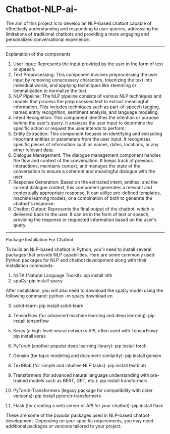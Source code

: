 # Chatbot-NLP-ai-
The aim of this project is to develop an NLP-based chatbot capable of effectively understanding and responding to user queries, addressing the limitations of traditional chatbots and providing a more engaging and personalized conversational experience.

------------------------------------------------------------------------------------------------------------------------------------------------------------------------------------------------------------------------------
Explanation of the components
1.	User Input: Represents the input provided by the user in the form of text or speech.
2.	Text Preprocessing: This component involves preprocessing the user input by removing unnecessary characters, tokenizing the text into individual words, and applying techniques like stemming or lemmatization to normalize the text.
3.	NLP Pipeline: The NLP pipeline consists of various NLP techniques and models that process the preprocessed text to extract meaningful information. This includes techniques such as part-of-speech tagging, named entity recognition, sentiment analysis, and language modeling.
4.	Intent Recognition: This component identifies the intention or purpose behind the user's query. It analyzes the user input to determine the specific action or request the user intends to perform.
5.	Entity Extraction: This component focuses on identifying and extracting important entities or parameters from the user input. It recognizes specific pieces of information such as names, dates, locations, or any other relevant data.
6.	Dialogue Management: The dialogue management component handles the flow and context of the conversation. It keeps track of previous interactions, maintains context, and manages the state of the conversation to ensure a coherent and meaningful dialogue with the user.
7.	Response Generation: Based on the extracted intent, entities, and the current dialogue context, this component generates a relevant and contextually appropriate response. It can utilize pre-defined templates, machine learning models, or a combination of both to generate the chatbot's response.
8.	Chatbot Output: Represents the final output of the chatbot, which is delivered back to the user. It can be in the form of text or speech, providing the response or requested information based on the user's query.


------------------------------------------------------------------------------------------------------------------------------------------------------------------------------------------------------------------------------


Package Installation For Chatbot

To build an NLP-based chatbot in Python, you'll need to install several packages that provide NLP capabilities. Here are some commonly used Python packages for NLP and chatbot development along with their installation commands:

1.	NLTK (Natural Language Toolkit):
		pip install nltk
2.	spaCy:
		pip install spacy

After installation, you will also need to download the spaCy model using the following command:
	python -m spacy download en


3.	scikit-learn:
		pip install scikit-learn

4.	TensorFlow (for advanced machine learning and deep learning):
		pip install tensorflow


5.	Keras (a high-level neural networks API, often used with TensorFlow):
		pip install keras

6.	PyTorch (another popular deep learning library):
		pip install torch

7.	Gensim (for topic modeling and document similarity):
		pip install gensim

8.	TextBlob (for simple and intuitive NLP tasks):
		pip install textblob

9.	Transformers (for advanced natural language understanding with pre-trained models such as BERT, GPT, etc.):
		pip install transformers

10.	PyTorch-Transformers (legacy package for compatibility with older versions):
		pip install pytorch-transformers

11.	Flask (for creating a web server or API for your chatbot):
		pip install flask


These are some of the popular packages used in NLP-based chatbot development. Depending on your specific requirements, you may need additional packages or versions tailored to your project.
